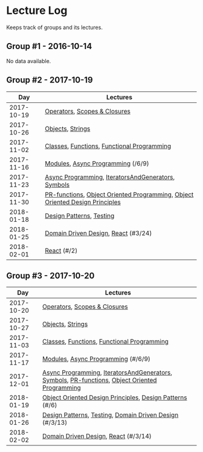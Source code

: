 # Lecture Log

Keeps track of groups and its lectures.

## Group #1 - 2016-10-14

No data available.

## Group #2 - 2017-10-19

| Day | Lectures |
| -- | -- |
| 2017-10-19 | [Operators], [Scopes & Closures] |
| 2017-10-26 | [Objects], [Strings] |
| 2017-11-02 | [Classes], [Functions], [Functional Programming] |
| 2017-11-16 | [Modules], [Async Programming] (/6/9) |
| 2017-11-23 | [Async Programming], [IteratorsAndGenerators], [Symbols] |
| 2017-11-30 | [PR-functions], [Object Oriented Programming], [Object Oriented Design Principles] |
| 2018-01-18 | [Design Patterns], [Testing] |
| 2018-01-25 | [Domain Driven Design], [React] (#3/24) |
| 2018-02-01 | [React] (#/2) |

## Group #3 - 2017-10-20

| Day | Lectures |
| -- | -- |
| 2017-10-20 | [Operators], [Scopes & Closures] |
| 2017-10-27 | [Objects], [Strings] |
| 2017-11-03 | [Classes], [Functions], [Functional Programming] |
| 2017-11-17 | [Modules], [Async Programming] (#/6/9) |
| 2017-12-01 | [Async Programming], [IteratorsAndGenerators], [Symbols], [PR-functions], [Object Oriented Programming] |
| 2018-01-19 | [Object Oriented Design Principles], [Design Patterns] (#/6) |
| 2018-01-26 | [Design Patterns], [Testing], [Domain Driven Design] (#/3/13) |
| 2018-02-02 | [Domain Driven Design], [React] (#/3/14) |


[PR-functions]:https://github.com/we-learn-js/js-training-practice/pull/85
[Operators]:https://js-training.now.sh/slides/Operators.md
[Scopes & Closures]:https://js-training.now.sh/slides/ScopesAndClosures.md
[Objects]:https://js-training.now.sh/slides/Objects.md
[Strings]:https://js-training.now.sh/slides/Strings.md
[Symbols]:https://js-training.now.sh/slides/Symbols.md
[Functions]:https://js-training.now.sh/slides/Functions.md
[Functional Programming]:https://js-training.now.sh/slides/FunctionalProgramming.md
[Modules]:https://js-training.now.sh/slides/Modules.md
[Classes]:https://js-training.now.sh/slides/Classes.md
[Async Programming]:https://js-training.now.sh/slides/AsyncProgramming.md
[IteratorsAndGenerators]:https://js-training.now.sh/slides/IteratorsAndGenerators.md
[Object Oriented Programming]:https://js-training.now.sh/slides/ObjectOrientedProgramming.md
[Object Oriented Design Principles]:https://js-training.now.sh/slides/ObjectOrientedDesignPrinciples.md
[Design Patterns]:https://js-training.now.sh/slides/DesignPatterns.md
[Testing]:https://js-training.now.sh/slides/Testing.md
[Domain Driven Design]:https://js-training.now.sh/slides/DomainDrivenDesign.md
[React]:https://js-training.now.sh/slides/React.md
